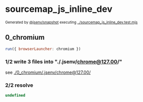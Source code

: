 # sourcemap_js_inline_dev

<sub>
  Generated by <a href="https://github.com/jsenv/core/tree/main/packages/independent/snapshot">@jsenv/snapshot</a> executing <a href="../sourcemap_js_inline_dev.test.mjs">../sourcemap_js_inline_dev.test.mjs</a>
</sub>

## 0_chromium

```js
run({ browserLauncher: chromium })
```

### 1/2 write 3 files into "./.jsenv/chrome@127.00/"

see [./0_chromium/.jsenv/chrome@127.00/](./0_chromium/.jsenv/chrome@127.00/)

### 2/2 resolve

```js
undefined
```